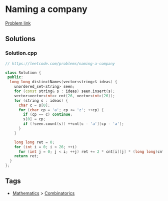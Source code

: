 # Naming a company

[Problem link](https://leetcode.com/problems/naming-a-company)

## Solutions


### Solution.cpp
```cpp
// https://leetcode.com/problems/naming-a-company

class Solution {
 public:
  long long distinctNames(vector<string>& ideas) {
    unordered_set<string> seen;
    for (const string& s : ideas) seen.insert(s);
    vector<vector<int>> cnt(26, vector<int>(26));
    for (string s : ideas) {
      char c = s[0];
      for (char cp = 'a'; cp <= 'z'; ++cp) {
        if (cp == c) continue;
        s[0] = cp;
        if (!seen.count(s)) ++cnt[c - 'a'][cp - 'a'];
      }
    }

    long long ret = 0;
    for (int i = 0; i < 26; ++i)
      for (int j = 0; j < i; ++j) ret += 2 * cnt[i][j] * (long long)cnt[j][i];
    return ret;
  }
};
```
## Tags

* [Mathematics](/README.md#Mathematics) > [Combinatorics](/README.md#Mathematics-Combinatorics)
